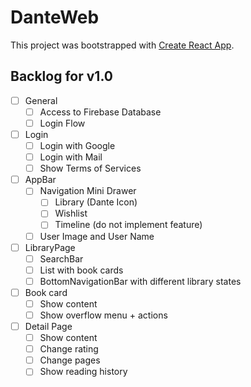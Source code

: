 # DanteWeb

This project was bootstrapped with [Create React App](https://github.com/facebook/create-react-app).

## Backlog for v1.0

- [ ] General
    - [ ] Access to Firebase Database
    - [ ] Login Flow
- [ ] Login
    - [ ] Login with Google
    - [ ] Login with Mail
    - [ ] Show Terms of Services
- [ ] AppBar
    - [ ] Navigation Mini Drawer
      - [ ] Library (Dante Icon)
      - [ ] Wishlist
      - [ ] Timeline (do not implement feature)
    - [ ] User Image and User Name
- [ ] LibraryPage
    - [ ] SearchBar
    - [ ] List with book cards
    - [ ] BottomNavigationBar with different library states
- [ ] Book card
    - [ ] Show content
    - [ ] Show overflow menu + actions
- [ ] Detail Page
    - [ ] Show content
    - [ ] Change rating
    - [ ] Change pages
    - [ ] Show reading history
